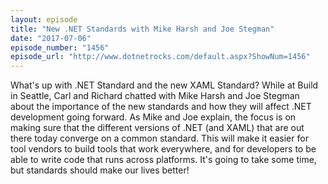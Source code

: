 ```yaml
---
layout: episode
title: "New .NET Standards with Mike Harsh and Joe Stegman"
date: "2017-07-06"
episode_number: "1456"
episode_url: "http://www.dotnetrocks.com/default.aspx?ShowNum=1456"
---
```


What's up with .NET Standard and the new XAML Standard? While at Build in Seattle, Carl and Richard chatted with Mike Harsh and Joe Stegman about the importance of the new standards and how they will affect .NET development going forward. As Mike and Joe explain, the focus is on making sure that the different versions of .NET (and XAML) that are out there today converge on a common standard. This will make it easier for tool vendors to build tools that work everywhere, and for developers to be able to write code that runs across platforms. It's going to take some time, but standards should make our lives better!
